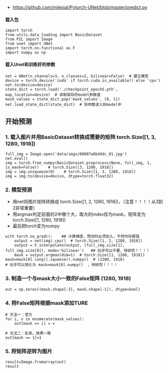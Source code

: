 -  https://github.com/milesial/Pytorch-UNet/blob/master/predict.py

#### 载入包
```
import torch
from utils.data_loading import BasicDataset
from PIL import Image
from unet import UNet
import torch.nn.functional as F
import numpy as np
```
#### 载入Unet和训练好的参数
```
net = UNet(n_channels=3, n_classes=2, bilinear=False)  # 建立模型
device = torch.device('cuda' if torch.cuda.is_available() else 'cpu')
net.to(device=device)
state_dict = torch.load('./checkpoint_epoch5.pth', map_location=device)  # 读取保存的model参数值
mask_values = state_dict.pop('mask_values', [0, 1])
net.load_state_dict(state_dict)  # 将参数读入到model中
```
## 开始预测
### 1. 载入图片并用BasicDataset转换成需要的矩阵 torch.Size([1, 3, 1280, 1918])
```
full_img = Image.open('data/imgs/00087a6bd4dc_01.jpg')
net.eval()
img = torch.from_numpy(BasicDataset.preprocess(None, full_img, 1, is_mask=False))    # torch.Size([3, 1280, 1918])
img = img.unsqueeze(0)    # torch.Size([1, 3, 1280, 1918])
img = img.to(device=device, dtype=torch.float32)
```
### 2. 模型预测
- 用net将图片矩阵转换成 torch.Size([1, 2, 1280, 1918])，（注意！！！！从3到2非常重要）
- 用argmax判定前面的2中哪个大，取大的index存为mask，矩阵变为 torch.Size([1, 1280, 1918])
- 最后把torch变为numpy
```
with torch.no_grad():    ## 计算梯度，预测时必须加入，不然内存报错
    output = net(img).cpu()  # torch.Size([1, 2, 1280, 1918])
    output = F.interpolate(output, (full_img.size[1], full_img.size[0]), mode='bilinear')   ## 似乎可以不要，待研究！！！！
    mask = output.argmax(dim=1)  # torch.Size([1, 1280, 1918])
mask=mask[0].long().squeeze().numpy()  # (1280, 1918)
# 似乎可以简化为 mask=mask[0].numpy()  ，待研究！！！！
```
### 3. 制造一个与mask大小一致的False矩阵  (1280, 1918)
```
out = np.zeros((mask.shape[-2], mask.shape[-1]), dtype=bool)
```
### 4. 将False矩阵根据mask添加TURE
```
# 方法一：官方
for i, v in enumerate(mask_values):
    out[mask == i] = v

# 方法二：乱来，效果一致
out[mask == 1]=1
```
### 5. 将矩阵逆转为图片
```
result=Image.fromarray(out)
result
```
